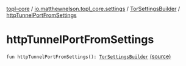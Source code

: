 [topl-core](../../index.md) / [io.matthewnelson.topl_core.settings](../index.md) / [TorSettingsBuilder](index.md) / [httpTunnelPortFromSettings](./http-tunnel-port-from-settings.md)

# httpTunnelPortFromSettings

`fun httpTunnelPortFromSettings(): `[`TorSettingsBuilder`](index.md) [(source)](https://github.com/05nelsonm/TorOnionProxyLibrary-Android/blob/master/topl-core/src/main/java/io/matthewnelson/topl_core/settings/TorSettingsBuilder.kt#L395)